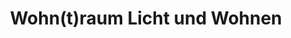 ---
title: "Wohn(t)raum Licht und Wohnen"
url: /augsburg/wohn-t-raum-licht-und-wohnen/
shop: Lampen
---